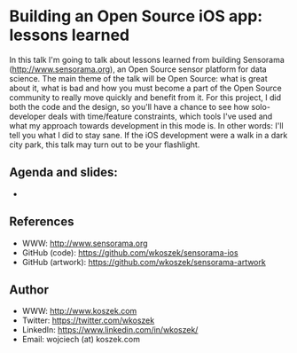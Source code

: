 # Building an Open Source iOS app: lessons learned

In this talk I'm going to talk about lessons learned from building Sensorama
(http://www.sensorama.org), an Open Source sensor platform for data science.
The main theme of the talk will be Open Source: what is great about it, what
is bad and how you must become a part of the Open Source
community to really move quickly and benefit from it.
For this project, I did both the code and the design, so you'll have a chance to see how
solo-developer deals with time/feature constraints, which tools I've used
and what my approach towards development in this mode is.
In other words: I'll tell you what I did to stay sane.
If the iOS development were a walk in a dark city park, this talk may turn
out to be your flashlight.

## Agenda and slides:

- 

## References

- WWW: http://www.sensorama.org
- GitHub (code): https://github.com/wkoszek/sensorama-ios
- GitHub (artwork): https://github.com/wkoszek/sensorama-artwork

## Author

- WWW: http://www.koszek.com
- Twitter: https://twitter.com/wkoszek
- LinkedIn: https://www.linkedin.com/in/wkoszek/
- Email: wojciech (at) koszek.com
